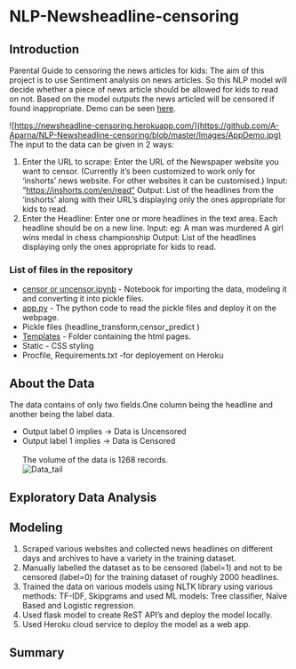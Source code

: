# NLP-Newsheadline-censoring
## Introduction
Parental Guide to censoring the news articles for kids: The aim of this project is to use Sentiment analysis on news articles. So this NLP model will decide whether a piece of news article should be allowed for kids to read on not. Based on the model outputs the news articled will be censored if found inappropriate. 
Demo can be seen [here](https://newsheadline-censoring.herokuapp.com/).<br>


![https://newsheadline-censoring.herokuapp.com/](https://github.com/A-Aparna/NLP-Newsheadline-censoring/blob/master/Images/AppDemo.jpg)
<br>
The input to the data can be given in 2 ways:
1)	Enter the URL to scrape: Enter the URL of the Newspaper website you want to censor. (Currently it’s been customized to work only for ‘inshorts’ news website. For other websites it can be customised.)
Input: “https://inshorts.com/en/read”
Output: List of the headlines from the ‘inshorts’ along with their URL’s displaying only the ones appropriate for kids to read.
2)	Enter the Headline: Enter one or more headlines in the text area. Each headline should be on a new line.
Input: eg: A man was murdered
	    A girl wins medal in chess championship 
Output: List of the headlines displaying only the ones appropriate for kids to read.

### List of files in the repository
* [censor or uncensor.ipynb](https://github.com/A-Aparna/NLP-Newsheadline-censoring/blob/master/Censor%20or%20Uncensor.ipynb) - Notebook for importing the data, modeling it and converting it into pickle files.
* [app.py](https://github.com/A-Aparna/NLP-Newsheadline-censoring/blob/master/app.ipynb) - The python code to read the pickle files and deploy it on the webpage.
* Pickle files (headline_transform,censor_predict )
* [Templates](https://github.com/A-Aparna/NLP-Newsheadline-censoring/tree/master/templates) - Folder containing the html pages.
* Static - CSS styling
* Procfile, Requirements.txt -for deployement on Heroku

## About the Data
The data contains of only two fields.One column being the headline and another being the label data.<br>
- Output label 0 implies -> Data is Uncensored <br>
- Output label 1 implies -> Data is Censored <br><br>
The volume of the data is 1268 records.<br>
![Data_tail](https://github.com/A-Aparna/NLP-Newsheadline-censoring/blob/master/Images/Data_tail.jpg)
## Exploratory Data Analysis

## Modeling
1) Scraped various websites and collected news headlines on different days and archives to have a variety in the training dataset.
2) Manually labelled the dataset as to be censored (label=1) and not to be censored (label=0) for the training dataset of roughly 2000 headlines.
3) Trained the data on various models using NLTK library using various methods: TF-IDF, Skipgrams and used ML models: Tree classifier, Naïve Based and Logistic regression.
4) Used flask model to create ReST API’s and deploy the model locally.
5) Used Heroku cloud service to deploy the model as a web app.


## Summary
